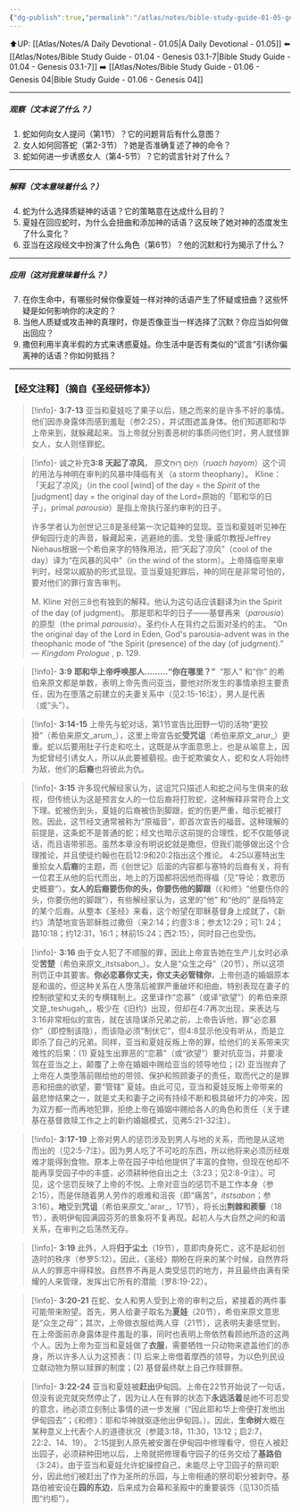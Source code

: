 ```yaml
---
{"dg-publish":true,"permalink":"/atlas/notes/bible-study-guide-01-05-genesis-03-8-24/"}
---
```


⬆️UP: [[Atlas/Notes/A Daily Devotional - 01.05\|A Daily Devotional - 01.05]]
⬅️ [[Atlas/Notes/Bible Study Guide - 01.04 - Genesis 03.1-7\|Bible Study Guide - 01.04 - Genesis 03.1-7]]
➡️ [[Atlas/Notes/Bible Study Guide - 01.06 - Genesis 04\|Bible Study Guide - 01.06 - Genesis 04]]

---
##### 观察（文本说了什么？）
1. 蛇如何向女人提问（第1节）？它的问题背后有什么意图？
2. 女人如何回答蛇（第2-3节）？她是否准确复述了神的命令？
3. 蛇如何进一步诱惑女人（第4-5节）？它的谎言针对了什么？

---
##### 解释（文本意味着什么？）
4. 蛇为什么选择质疑神的话语？它的策略意在达成什么目的？
5. 夏娃在回应蛇时，为什么会扭曲和添加神的话语？这反映了她对神的态度发生了什么变化？
6. 亚当在这段经文中扮演了什么角色（第6节）？他的沉默和行为揭示了什么？

---
##### 应用（这对我意味着什么？）
7. 在你生命中，有哪些时候你像夏娃一样对神的话语产生了怀疑或扭曲？这些怀疑是如何影响你的决定的？
8. 当他人质疑或攻击神的真理时，你是否像亚当一样选择了沉默？你应当如何做出回应？
9. 撒但利用半真半假的方式来诱惑夏娃。你生活中是否有类似的“谎言”引诱你偏离神的话语？你如何抵挡？

---
### 【经文注释】（摘自《圣经研修本》）

> [!info]- **3:7-13**
> 亚当和夏娃吃了果子以后，随之而来的是许多不好的事情。他们因赤身露体而感到羞耻（参2:25），并试图遮盖身体。他们知道耶和华上帝来到，就躲藏起来。当上帝就分别善恶树的事质问他们时，男人就怪罪女人，女人则怪罪蛇。

> [!info]- 诚之补充**3:8** **天起了凉风**，
> 原文הַיּ֑וֹם ר֣וּחַ（_ruach hayom_）这个词的用法与神明在审判的风暴中降临有关（a storm theophany）。 Kline：「天起了凉风」（in the cool [wind] of the day = the _Spirit_ of the [judgment] day = the original day of the Lord=原始的「耶和华的日子」，primal _parousia_）是指上帝执行圣约审判的日子。
> 
> 许多学者认为创世记三8是圣经第一次记载神的显现。亚当和夏娃听见神在伊甸园行走的声音，躲藏起来，逃避祂的面。戈登·康威尔教授Jeffrey Niehaus根据一个希伯来字的特殊用法，把“天起了凉风”（cool of the day）译为“在风暴的风中”（in the wind of the storm）。上帝降临带来审判时，经常以威胁的形式显现。亚当夏娃犯罪后，神的同在是非常可怕的，要对他们的罪行宣告审判。
> 
> M. Kline 对创三8也有独到的解释。他认为这句话应该翻译为in the Spirit of the day (of judgment)。 那是耶和华的日子——基督再来（_parousia_）的原型（the primal _parousia_）。圣约仆人在背约之后面对圣约的主。 “On the original day of the Lord in Eden, God's parousia-advent was in the theophanic mode of “the Spirit (presence) of the day (of judgment).” — _Kingdom Prologue_ , p. 129.

> [!info]- **3:9** **耶和华上帝呼唤那人………“你在哪里？”** 
> “那人” 和“你” 的希伯来原文都是单数，表明上帝先责问亚当，要他对所发生的事情承担主要责任，因为在堕落之前建立的夫妻关系中（见2:15-16注），男人是代表（或“头”）。

> [!info]- **3:14-15**
> 上帝先与蛇对话，第1节宣告比田野一切的活物“更狡猾”（希伯来原文_arum_），这里上帝宣告蛇**受咒诅**（希伯来原文_arur_）更重。蛇以后要用肚子行走和吃土，这既是从字面意思上，也是从喻意上，因为蛇曾经引诱女人，所以从此要被藐视。由于蛇欺骗女人，蛇和女人将始终为敌，他们的**后裔**也将彼此为仇。

> [!info]- **3:15**
> 许多现代解经家认为，这诅咒只描述人和蛇之间与生俱来的敌视，但传统认为这是预言女人的一位后裔将打败蛇，这种解释非常符合上文下理。蛇被伤到头，夏娃的后裔被伤到脚跟，蛇的伤更严重，暗示蛇被打败。因此，这节经文通常被称为“原福音”，即首次宣告的福音。这种理解的前提是，这条蛇不是普通的蛇；经文也暗示这前提的合理性，蛇不仅能够说话，而且语带邪恶。虽然本章没有明说蛇就是撒但，但我们能够做出这个合理推论，并且使徒约翰也在启12:9和20:2指出这个推论。 4:25以塞特出生重拾女人**后裔**的主题，而《创世记》后面的内容都与塞特的后裔有关，将有一位君王从他的后代而出，地上的万国都将因他而得福（见“导论：救恩历史概要”）。**女人的后裔要伤你的头，你要伤他的脚跟**（《和修》“他要伤你的头，你要伤他的脚跟”），有些解经家认为，这里的“他” 和“他的” 是指特定的某个后裔。从整本《圣经》来看，这个盼望在耶稣基督身上成就了，《新约》清楚地宣告耶稣胜过撒但（来2:14；约壹3:8；参太12:29；可1: 24；路10:18；约12:31，16:1；林前15:24；西2:15），同时自己也受伤。

> [!info]- **3:16**
> 由于女人犯了不顺服的罪，因此上帝宣告她在生产儿女时必承受**苦楚**（希伯来原文_itstsabon_）。女人是“众生之母”（20节），所以这项刑罚正中其要害。**你必恋慕你丈夫，你丈夫必管辖你**，上帝创造的婚姻原本是和谐的，但这种关系在人堕落后被罪严重破坏和扭曲，特别表现在妻子的控制欲望和丈夫的专横辖制上。这里译作“恋慕”（或译“欲望”）的希伯来原文是_teshugah_，极少在《旧约》出现，但却在4:7再次出现，来表达与3:16非常相似的宣告，就在该隐谋杀兄弟之前，上帝告诉他，罪“必恋慕你”（即控制该隐），而该隐必须“制伏它”，但4:8显示他没有听从，而是立即杀了自己的兄弟。同样，亚当和夏娃反叛上帝的罪，给他们的关系带来灾难性的后果：(1) 夏娃生出罪恶的“恋慕”（或“欲望”）要对抗亚当，并要凌驾在亚当之上，颠覆了上帝在婚姻中赐给亚当的领导地位；(2) 亚当抛弃了上帝在人类堕落前赐给他的带领、保护和照顾妻子的责任，取而代之的是罪恶和扭曲的欲望，要“管辖” 夏娃。由此可见，亚当和夏娃反叛上帝带来的最悲惨结果之一，就是丈夫和妻子之间有持续不断和极具破坏力的冲突，因为双方都一而再地犯罪，拒绝上帝在婚姻中赐给各人的角色和责任（关于建基在基督救赎工作之上的新约婚姻模式，见弗5:21-32注）。

> [!info]- **3:17-19**
> 上帝对男人的惩罚涉及到男人与地的关系，而他是从这地而出的（见2:5-7注）。因为男人吃了不可吃的东西，所以他将来必须历经艰难才能得到食物。原本上帝在园子中给他提供了丰富的食物，但现在他却不能再享受园子中的丰盛，必须耕种他自出之土（3:23；见2:8-9注）。可见，这个惩罚反映了上帝的不悦。上帝对亚当的惩罚不是工作本身（参2:15），而是伴随着男人劳作的艰难和沮丧（即“痛苦”，_itstsabon_；参3:16）。**地**受到**咒诅**（希伯来原文_'arar_，17节），将长出**荆棘和蒺藜**（18节），表明伊甸园满园芬芳的景象将不复再现。起初人与大自然之间的和谐关系，在审判之后荡然无存。

> [!info]-  **3:19**
> 此外，人将**归于尘土**（19节），意即肉身死亡，这不是起初创造时的秩序（参罗5:12）。因此，《圣经》期盼在将来的某个时候，自然界将从人的罪恶中得释放。自然界不再是人类受惩罚的地方，并且最终由满有荣耀的人来管理，发挥出它所有的潜能（罗8:19-22）。

> [!info]- **3:20-21**
> 在蛇、女人和男人受到上帝的审判之后，紧接着的两件事可能带来盼望。首先，男人给妻子取名为**夏娃**（20节），希伯来原文意思是“众生之母”；其次，上帝做衣服给两人穿（21节），这表明夫妻感觉到，在上帝面前赤身露体是件羞耻的事，同时也表明上帝依然看顾祂所造的这两个人。因为上帝为亚当和夏娃做了**衣服**，需要牺牲一只动物来遮盖他们的赤身，所以许多人认为这预表：(1) 后来上帝借着摩西的领导，为以色列民设立献动物为祭以赎罪的制度；(2) 基督最终献上自己作赎罪祭。

> [!info]- **3:22-24**
> 亚当和夏娃被**赶出**伊甸园。上帝在22节开始说了一句话，但没有说完就突然停止了，因为让人在有罪的状态下**永远活着**是祂不可忍受的意念，祂必须立刻制止事情的进一步发展（“因此耶和华上帝便打发他出伊甸园去”；《和修》：耶和华神就驱逐他出伊甸园。）。因此，**生命树**大概在某种意义上代表个人的道德状况（参箴3:18，11:30，13:12；启2:7，22:2、14、19）。 2:15提到人原先被安置在伊甸园中修理看守，但在人被赶出园子，必须耕种田地以后，上帝就把修理看守园子的任务交给了**基路伯**（3:24）。由于亚当和夏娃允许蛇操控自己，未能尽上守卫园子的祭司职分，因此他们被赶出了作为圣所的乐园，与上帝相通的祭司职分被剥夺。基路伯被安设在**园的东边**，后来成为会幕和圣殿中的重要装饰（见130页插图“约柜”）。

